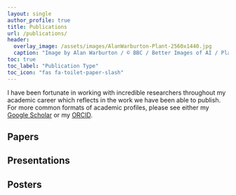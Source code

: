 ```yaml
---
layout: single
author_profile: true
title: Publications
url: /publications/
header:
  overlay_image: /assets/images/AlanWarburton-Plant-2560x1440.jpg
  caption: "Image by Alan Warburton / © BBC / Better Images of AI / Plant / CC-BY 4.0"
toc: true
toc_label: "Publication Type"
toc_icon: "fas fa-toilet-paper-slash"
---
```


I have been fortunate in working with incredible researchers throughout my
academic career which reflects in the work we have been able to publish.
For more common formats of academic profiles, please see either my
[Google Scholar](https://scholar.google.com/citations?user=Q7ziv7YAAAAJ&hl=en)
or my [ORCID](https://orcid.org/0000-0001-5838-8405).

## Papers

## Presentations

## Posters
